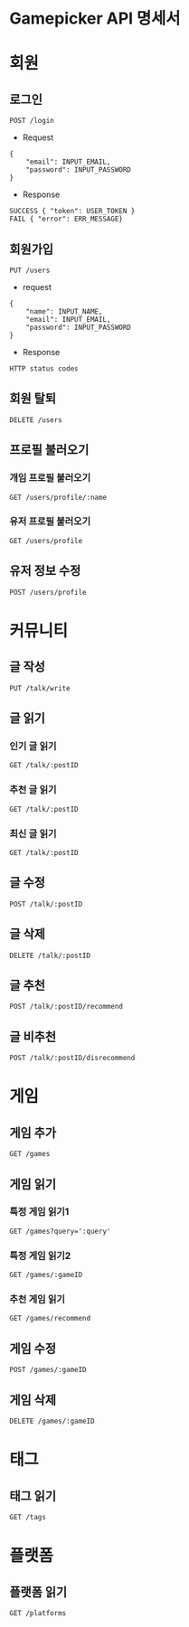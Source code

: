 Gamepicker API 명세서
=====================

# 회원
## 로그인
<pre><code>POST /login</code></pre>
* Request
<pre><code>{
    "email": INPUT_EMAIL,
    "password": INPUT_PASSWORD
}</code></pre>
* Response
<pre><code>SUCCESS { "token": USER_TOKEN }
FAIL { "error": ERR_MESSAGE}</code></pre>

## 회원가입
<pre><code>PUT /users</code></pre>
* request
<pre><code>{
    "name": INPUT_NAME,
    "email": INPUT_EMAIL,
    "password": INPUT_PASSWORD
}</code></pre>
* Response
<pre><code>HTTP status codes</code></pre>
## 회원 탈퇴
<pre><code>DELETE /users</code></pre>

## 프로필 불러오기
### 개임 프로필 불러오기
<pre><code>GET /users/profile/:name</code></pre>
### 유저 프로필 불러오기
<pre><code>GET /users/profile</code></pre>
## 유저 정보 수정
<pre><code>POST /users/profile</code></pre>

# 커뮤니티
## 글 작성
<pre><code>PUT /talk/write</code></pre>
## 글 읽기
### 인기 글 읽기
<pre><code>GET /talk/:postID</code></pre>
### 추천 글 읽기
<pre><code>GET /talk/:postID</code></pre>
### 최신 글 읽기
<pre><code>GET /talk/:postID</code></pre>
## 글 수정
<pre><code>POST /talk/:postID</code></pre>
## 글 삭제
<pre><code>DELETE /talk/:postID</code></pre>

## 글 추천
<pre><code>POST /talk/:postID/recommend</code></pre>
## 글 비추천
<pre><code>POST /talk/:postID/disrecommend</code></pre>

# 게임
## 게임 추가
<pre><code>GET /games</code></pre>
## 게임 읽기
### 특정 게임 읽기1
<pre><code>GET /games?query=':query'</code></pre>
### 특정 게임 읽기2
<pre><code>GET /games/:gameID</code></pre>
### 추천 게임 읽기
<pre><code>GET /games/recommend</code></pre>
## 게임 수정
<pre><code>POST /games/:gameID</code></pre>
## 게임 삭제
<pre><code>DELETE /games/:gameID</code></pre>

# 태그
## 태그 읽기
<pre><code>GET /tags</code></pre>

# 플랫폼
## 플랫폼 읽기
<pre><code>GET /platforms</code></pre>


